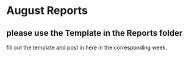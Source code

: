 # August Reports
## please use the Template in the Reports folder
fill out the template and post in here in the corresponding week.
